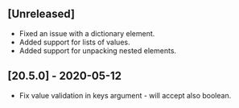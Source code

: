 ## [Unreleased]
- Fixed an issue with a dictionary element.
- Added support for lists of values.
- Added support for unpacking nested elements.

## [20.5.0] - 2020-05-12
- Fix value validation in keys argument - will accept also boolean.
